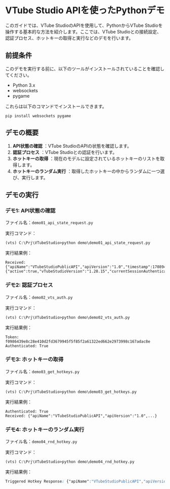 # VTube Studio APIを使ったPythonデモ

このガイドでは、VTube StudioのAPIを使用して、PythonからVTube Studioを操作する基本的な方法を紹介します。ここでは、VTube Studioとの接続設定、認証プロセス、ホットキーの取得と実行などのデモを行います。
## 前提条件

このデモを実行する前に、以下のツールがインストールされていることを確認してください。
- Python 3.x
- websockets
- pygame

これらは以下のコマンドでインストールできます。

```shell
pip install websockets pygame
```


## デモの概要 
1. **API状態の確認** ：VTube StudioのAPIの状態を確認します。 
2. **認証プロセス** ：VTube Studioとの認証を行います。 
3. **ホットキーの取得** ：現在のモデルに設定されているホットキーのリストを取得します。 
4. **ホットキーのランダム実行** ：取得したホットキーの中からランダムに一つ選び、実行します。
## デモの実行
### デモ1: API状態の確認

ファイル名：`demo01_api_state_request.py`


実行コマンド：

```shell
(vts) C:\Prj\VTubeStudio>python demo\demo01_api_state_request.py
```



実行結果例：

```vbnet
Received: {"apiName":"VTubeStudioPublicAPI","apiVersion":"1.0","timestamp":1708940896655,"messageType":"APIStateResponse","requestID":"MyIDWithLessThan64Characters","data":{"active":true,"vTubeStudioVersion":"1.28.15","currentSessionAuthenticated":false}}
```


### デモ2: 認証プロセス

ファイル名：`demo02_vts_auth.py`


実行コマンド：

```shell
(vts) C:\Prj\VTubeStudio>python demo\demo02_vts_auth.py
```



実行結果例：

```vbnet
Token: f0986439e8c28e410d2fd3679945f5f85f2a61322ed662e2973998c167adac8e
Authenticated: True
```


### デモ3: ホットキーの取得

ファイル名：`demo03_get_hotkeys.py`


実行コマンド：

```shell
(vts) C:\Prj\VTubeStudio>python demo\demo03_get_hotkeys.py
```



実行結果例：

```vbnet
Authenticated: True
Received: {"apiName":"VTubeStudioPublicAPI","apiVersion":"1.0",...}
```


### デモ4: ホットキーのランダム実行

ファイル名：`demo04_rnd_hotkey.py`



実行コマンド：

```shell
(vts) C:\Prj\VTubeStudio>python demo\demo04_rnd_hotkey.py
```


実行結果例：

```css
Triggered Hotkey Response: {"apiName":"VTubeStudioPublicAPI","apiVersion":"1.0","timestamp":1708941090369,"messageType":"HotkeyTriggerResponse","requestID":"UniqueRequestIDForTriggering","data":{"hotkeyID":"c7695e263334443282c7ec92b5f47d88"}}
```
